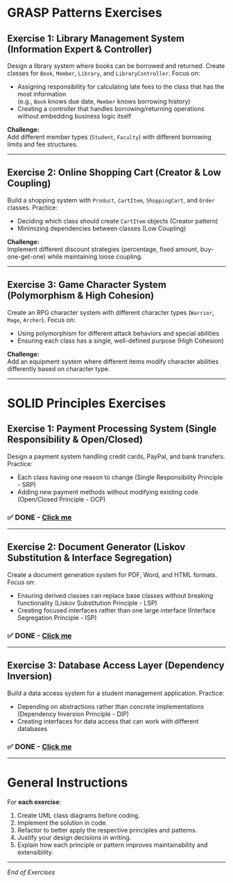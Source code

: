 # GRASP Patterns Exercises

## Exercise 1: Library Management System (Information Expert & Controller)

Design a library system where books can be borrowed and returned. Create classes for `Book`, `Member`, `Library`, and `LibraryController`. Focus on:

- Assigning responsibility for calculating late fees to the class that has the most information  
  (e.g., `Book` knows due date, `Member` knows borrowing history)  
- Creating a controller that handles borrowing/returning operations without embedding business logic itself  

**Challenge:**  
Add different member types (`Student`, `Faculty`) with different borrowing limits and fee structures.

---

## Exercise 2: Online Shopping Cart (Creator & Low Coupling)

Build a shopping system with `Product`, `CartItem`, `ShoppingCart`, and `Order` classes. Practice:

- Deciding which class should create `CartItem` objects (Creator pattern)  
- Minimizing dependencies between classes (Low Coupling)  

**Challenge:**  
Implement different discount strategies (percentage, fixed amount, buy-one-get-one) while maintaining loose coupling.

---

## Exercise 3: Game Character System (Polymorphism & High Cohesion)

Create an RPG character system with different character types (`Warrior`, `Mage`, `Archer`). Focus on:

- Using polymorphism for different attack behaviors and special abilities  
- Ensuring each class has a single, well-defined purpose (High Cohesion)  

**Challenge:**  
Add an equipment system where different items modify character abilities differently based on character type.

---

# SOLID Principles Exercises

## Exercise 1: Payment Processing System (Single Responsibility & Open/Closed)

Design a payment system handling credit cards, PayPal, and bank transfers. Practice:

- Each class having one reason to change (Single Responsibility Principle - SRP)  
- Adding new payment methods without modifying existing code (Open/Closed Principle - OCP)
### ✅ DONE - [Click me](https://github.com/BugSlayer9000/personal-HNC-journey/blob/main/Phase%201/week%205/Concepts%20Practice/Solid%20Exercises/Exercise1/Exercise1.py)

---

## Exercise 2: Document Generator (Liskov Substitution & Interface Segregation)

Create a document generation system for PDF, Word, and HTML formats. Focus on:

- Ensuring derived classes can replace base classes without breaking functionality (Liskov Substitution Principle - LSP)  
- Creating focused interfaces rather than one large interface (Interface Segregation Principle - ISP)
### ✅ DONE - [Click me](https://github.com/BugSlayer9000/personal-HNC-journey/tree/main/Phase%201/week%205/Concepts%20Practice/Solid%20Exercises/Exercise2)

---

## Exercise 3: Database Access Layer (Dependency Inversion)

Build a data access system for a student management application. Practice:

- Depending on abstractions rather than concrete implementations (Dependency Inversion Principle - DIP)  
- Creating interfaces for data access that can work with different databases  

### ✅ DONE - [Click me](https://github.com/BugSlayer9000/personal-HNC-journey/tree/main/Phase%201/week%205/Concepts%20Practice/Solid%20Exercises/Exercise3)


---

# General Instructions

For **each exercise**:

1. Create UML class diagrams before coding.  
2. Implement the solution in code.  
3. Refactor to better apply the respective principles and patterns.  
4. Justify your design decisions in writing.  
5. Explain how each principle or pattern improves maintainability and extensibility.

---

*End of Exercises*
